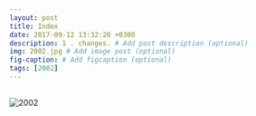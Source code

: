 ```yaml
---
layout: post
title: Index
date: 2017-09-12 13:32:20 +0300
description: 1 . changes. # Add post description (optional)
img: 2002.jpg # Add image post (optional)
fig-caption: # Add figcaption (optional)
tags: [2002]
---
```


## 
![2002]({{site.baseurl}}/assets/img/2002.jpg)

